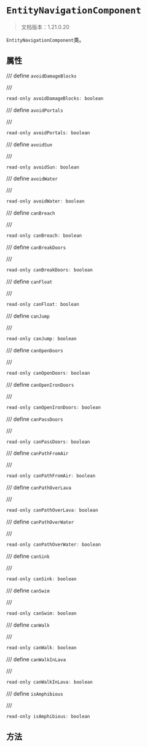 # `EntityNavigationComponent`

> 文档版本：1.21.0.20

`EntityNavigationComponent`类。

## 属性

/// define
`avoidDamageBlocks`


///

```js
read-only avoidDamageBlocks: boolean
```


/// define
`avoidPortals`


///

```js
read-only avoidPortals: boolean
```


/// define
`avoidSun`


///

```js
read-only avoidSun: boolean
```


/// define
`avoidWater`


///

```js
read-only avoidWater: boolean
```


/// define
`canBreach`


///

```js
read-only canBreach: boolean
```


/// define
`canBreakDoors`


///

```js
read-only canBreakDoors: boolean
```


/// define
`canFloat`


///

```js
read-only canFloat: boolean
```


/// define
`canJump`


///

```js
read-only canJump: boolean
```


/// define
`canOpenDoors`


///

```js
read-only canOpenDoors: boolean
```


/// define
`canOpenIronDoors`


///

```js
read-only canOpenIronDoors: boolean
```


/// define
`canPassDoors`


///

```js
read-only canPassDoors: boolean
```


/// define
`canPathFromAir`


///

```js
read-only canPathFromAir: boolean
```


/// define
`canPathOverLava`


///

```js
read-only canPathOverLava: boolean
```


/// define
`canPathOverWater`


///

```js
read-only canPathOverWater: boolean
```


/// define
`canSink`


///

```js
read-only canSink: boolean
```


/// define
`canSwim`


///

```js
read-only canSwim: boolean
```


/// define
`canWalk`


///

```js
read-only canWalk: boolean
```


/// define
`canWalkInLava`


///

```js
read-only canWalkInLava: boolean
```


/// define
`isAmphibious`


///

```js
read-only isAmphibious: boolean
```


## 方法
